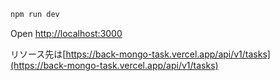 ```bash
npm run dev

```

Open [http://localhost:3000](http://localhost:3000) 


リソース先は[https://back-mongo-task.vercel.app/api/v1/tasks](https://back-mongo-task.vercel.app/api/v1/tasks) 